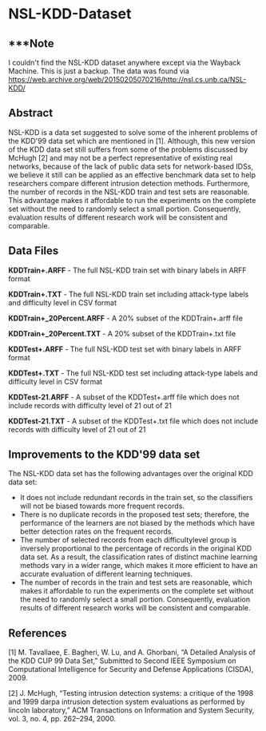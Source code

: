 # NSL-KDD-Dataset

***Note
-------
I couldn't find the NSL-KDD dataset anywhere except via the Wayback Machine. This is just a backup. The data was found via  https://web.archive.org/web/20150205070216/http://nsl.cs.unb.ca/NSL-KDD/


Abstract
--------
NSL-KDD is a data set suggested to solve some of the inherent problems of the KDD'99 data set which are mentioned in [1]. Although, this new version of the KDD data set still suffers from some of the problems discussed by McHugh [2] and may not be a perfect representative of existing real networks, because of the lack of public data sets for network-based IDSs, we believe it still can be applied as an effective benchmark data set to help researchers compare different intrusion detection methods. Furthermore, the number of records in the NSL-KDD train and test sets are reasonable. This advantage makes it affordable to run the experiments on the complete set without the need to randomly select a small portion. Consequently, evaluation results of different research work will be consistent and comparable.

Data Files
----------

**KDDTrain+.ARFF** - The full NSL-KDD train set with binary labels in ARFF format

**KDDTrain+.TXT** - The full NSL-KDD train set including attack-type labels and difficulty level in CSV format

**KDDTrain+_20Percent.ARFF** - A 20% subset of the KDDTrain+.arff file

**KDDTrain+_20Percent.TXT** - A 20% subset of the KDDTrain+.txt file

**KDDTest+.ARFF** - The full NSL-KDD test set with binary labels in ARFF format

**KDDTest+.TXT** - The full NSL-KDD test set including attack-type labels and difficulty level in CSV format

**KDDTest-21.ARFF** - A subset of the KDDTest+.arff file which does not include records with difficulty level of 21 out of 21

**KDDTest-21.TXT** - A subset of the KDDTest+.txt file which does not include records with difficulty level of 21 out of 21


Improvements to the KDD'99 data set
-----------------------------------
The NSL-KDD data set has the following advantages over the original KDD data set:
*	It does not include redundant records in the train set, so the classifiers will not be biased towards more frequent records.
* There is no duplicate records in the proposed test sets; therefore, the performance of the learners are not biased by the methods which have better detection rates on the frequent records.
* The number of selected records from each difficultylevel group is inversely proportional to the percentage of records in the original KDD data set. As a result, the classification rates of distinct machine learning methods vary in a wider range, which makes it more efficient to have an accurate evaluation of different learning techniques.
* The number of records in the train and test sets are reasonable, which makes it affordable to run the experiments on the complete set without the need to randomly select a small portion. Consequently, evaluation results of different research works will be consistent and comparable.


References
----------
[1] M. Tavallaee, E. Bagheri, W. Lu, and A. Ghorbani, “A Detailed Analysis of the KDD CUP 99 Data Set,” Submitted to Second IEEE Symposium on Computational Intelligence for Security and Defense Applications (CISDA), 2009. 

[2] J. McHugh, “Testing intrusion detection systems: a critique of the 1998 and 1999 darpa intrusion detection system evaluations as performed by lincoln laboratory,” ACM Transactions on Information and System Security, vol. 3, no. 4, pp. 262–294, 2000.
